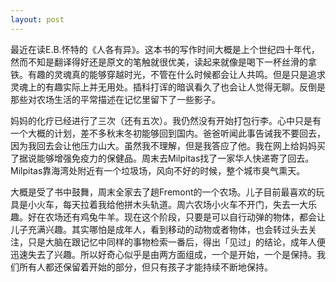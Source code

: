 ```yaml
---
layout: post
---
```


最近在读E.B.怀特的《人各有异》。这本书的写作时间大概是上个世纪四十年代，然而不知是翻译得好还是原文的笔触就很优美，读起来就像是喝下一杯丝滑的拿铁。有趣的灵魂真的能够穿越时光，不管在什么时候都会让人共鸣。但是只是追求灵魂上的有趣实际上并无用处。插科打诨的暗讽看久了也会让人觉得无聊。反倒是那些对农场生活的平常描述在记忆里留下了一些影子。

妈妈的化疗已经进行了三次（还有五次）。我仍然没有开始打包行李。心中只是有一个大概的计划，差不多秋末冬初能够回到国内。爸爸听闻此事告诫我不要回去，因为我回去会让他压力山大。虽然我不理解，但是我答应了他。我在网上给妈妈买了据说能够增强免疫力的保健品。周末去Milpitas找了一家华人快递寄了回去。Milpitas靠海湾处附近有一个垃圾场，风向不好的时候，整个城市臭气熏天。

大概是受了书中鼓舞，周末全家去了趟Fremont的一个农场。儿子目前最喜欢的玩具是小火车，每天拉着我给他拼木头轨道。周六农场小火车不开门，失去一大乐趣。好在农场还有鸡兔牛羊。现在这个阶段，只要是可以自行动弹的物体，都会让儿子充满兴趣。其实哪怕是成年人，看到移动的动物或者物体，也会转过头去关注，只是大脑在跟记忆中同样的事物检索一番后，得出「见过」的结论，成年人便迅速失去了兴趣。所以好奇心似乎是由两方面组成，一个是开始，一个是保持。我们所有人都还保留着开始的部分，但只有孩子才能持续不断地保持。